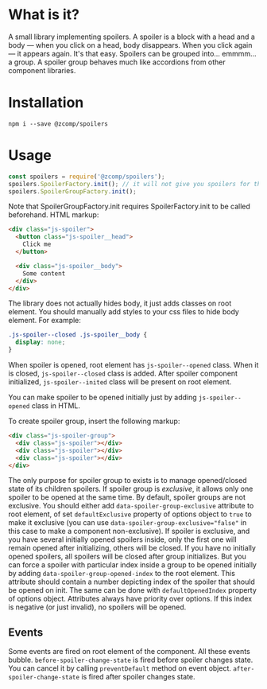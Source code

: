 # What is it?

A small library implementing spoilers.
A spoiler is a block with a head and a body — when you click on a head, body disappears.
When you click again — it appears again.
It's that easy.
Spoilers can be grouped into... emmmm... a group.
A spoiler group behaves much like accordions from other component libraries.

# Installation

```
npm i --save @zcomp/spoilers
```

# Usage

```javascript
const spoilers = require('@zcomp/spoilers');
spoilers.SpoilerFactory.init(); // it will not give you spoilers for the next Game of Thrones season, sorry
spoilers.SpoilerGroupFactory.init();
```

Note that SpoilerGroupFactory.init requires SpoilerFactory.init to be called beforehand.
HTML markup:

```html
<div class="js-spoiler">
  <button class="js-spoiler__head">
    Click me
  </button>

  <div class="js-spoiler__body">
    Some content
  </div>
</div>
```

The library does not actually hides body, it just adds classes on root element.
You should manually add styles to your css files to hide body element.
For example:

```css
.js-spoiler--closed .js-spoiler__body {
  display: none;
}
```

When spoiler is opened, root element has `js-spoiler--opened` class.
When it is closed, `js-spoiler--closed` class is added.
After spoiler component initialized, `js-spoiler--inited` class will be present on root element.

You can make spoiler to be opened initially just by adding `js-spoiler--opened` class in HTML.

To create spoiler group, insert the following markup:

```html
<div class="js-spoiler-group">
  <div class="js-spoiler"></div>
  <div class="js-spoiler"></div>
  <div class="js-spoiler"></div>
</div>
```

The only purpose for spoiler group to exists is to manage opened/closed state of its children spoilers.
If spoiler group is _exclusive_, it allows only one spoiler to be opened at the same time.
By default, spoiler groups are not exclusive.
You should either add `data-spoiler-group-exclusive` attribute to root element, of set `defaultExclusive` property of options object to `true` to make it exclusive (you can use `data-spoiler-group-exclusive="false"` in this case to make a component non-exclusive).
If spoiler is exclusive, and you have several initially opened spoilers inside, only the first one will remain opened after initializing, others will be closed.
If you have no initially opened spoilers, all spoilers will be closed after group initializes.
But you can force a spoiler with particular index inside a group to be opened initially by adding `data-spoiler-group-opened-index` to the root element.
This attribute should contain a number depicting index of the spoiler that should be opened on init.
The same can be done with `defaultOpenedIndex` property of options object.
Attributes always have priority over options.
If this index is negative (or just invalid), no spoilers will be opened.

## Events

Some events are fired on root element of the component.
All these events bubble.
`before-spoiler-change-state` is fired before spoiler changes state.
You can cancel it by calling `preventDefault` method on event object.
`after-spoiler-change-state` is fired after spoiler changes state.

